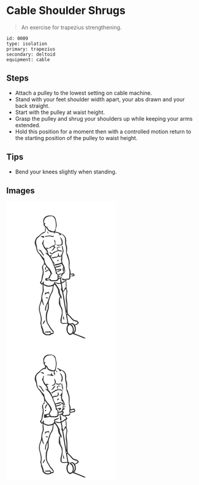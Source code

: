# Cable Shoulder Shrugs
> An exercise for trapezius strengthening.

``` 
id: 0009 
type: isolation 
primary: trapezius 
secondary: deltoid 
equipment: cable 
``` 

## Steps

 - Attach a pulley to the lowest setting on cable machine.
 - Stand with your feet shoulder width apart, your abs drawn and your back straight.
 - Start with the pulley at waist height.
 - Grasp the pulley and shrug your shoulders up while keeping your arms extended.
 - Hold this position for a moment then with a controlled motion return to the starting position of the pulley to waist height.

## Tips

 - Bend your knees slightly when standing.

## Images

<svg width="288" height="275pt" viewBox="0 0 216 275" xmlns="http://www.w3.org/2000/svg">
  <g fill="#FFF">
    <path d="M0 0h216v275H0V0m74.48 32.43c-2.81 4.35-.9 9.62-.47 14.35.93 1.05 1.85 2.11 2.77 3.16-.12 3.15-.29 6.3-.68 9.43-6.06.82-9.33 6.47-14.09 9.57-3.36 2.38-4.93 6.41-5.91 10.25-.79 4.6 2.78 8.37 3.1 12.82.46 3.51 1.58 7.06 4.15 9.62 4.33 4.34 6.52 10.23 10.36 14.93.38 1.6.78 3.19 1.18 4.79-1.36 2.15-2.99 4.17-4.02 6.51-.72 2.72.56 5.43.94 8.11.98 5.65-2 10.92-2.1 16.53 0 2.95-1.86 5.3-3.43 7.63 1.7 1.44 3.17 5.4 5.75 3.07-.65 3.6-.29 7.24-.04 10.85.43 3.78-1.79 7.12-2.25 10.78-.74 3.4-.56 6.91-1.16 10.32-1.62 4.85-3.52 9.67-4.19 14.77-.3 7.25 3.41 13.92 3.68 21.12.04 3.11-.07 6.26-.98 9.27.51 1.59 1.04 3.18 1.56 4.78-.99 3.96 2.29 7.15 2.58 10.97.12 2.26.89 4.6 3.03 5.73 3.5 3.05 8.44 2.64 12.74 2.18.67-.59 1.33-1.17 2-1.75 1.48-.37 3.58-.06 4.36-1.7.47-1.2.15-2.54.22-3.78-1.38-1.75-2.54-3.67-4.06-5.3-3.17-3.17-4.43-7.64-7.27-11.05-3.4-8.63-2.46-18.53 1.04-26.96 1.86-6.04-.74-12.5 1.23-18.53 1.66-5.24 2.95-10.72 6.11-15.31 3.19-4.92 1.13-11.39 4.4-16.14 2.55 2.43 4.37 5.48 6.17 8.48 1.69 2.68.99 6.02 1.88 8.95 1.22 2.97 2.94 5.78 3.61 8.96l.84-.15.58 2.67c2.68-3.05.03-6.37-1.23-9.33-1.75-3.28-.61-7.33-2.57-10.53-1.85-3.29-4.02-6.38-6.12-9.51-.56-.51-1.67-1.52-2.23-2.02 1.75-.78 3.22.82 4.82 1.26 2.19.99 4.66.11 6.95-.01.58 3.12 1 6.28 1.27 9.45l-1.71-.16c1.18 3.17 3.04 6.13 3.57 9.51 3.28 19.55 6.41 39.12 9.89 58.62-3.27.17-6.54.39-9.82.36-.65-.6-1.3-1.2-1.94-1.8.38-4.43.39-8.98 1.97-13.18.14-4.07.36-8.15-.12-12.2-.4-3.52-3.33-6.13-3.71-9.65-.57-4.23-1.62-8.51-.72-12.78-.43-.84-.88-1.68-1.34-2.5-.87 4.63-1.51 9.37-1.13 14.08 1.53 4.85 5.21 8.89 5.48 14.15 1.7 7.93-4.14 15.48-1.88 23.35 1.72 1.53 4.08 2.49 6.4 2.2 2.65-.02 6.04-1.74 7.8 1.12-4.72 6.36-3.77 16.49 3.2 20.85 2.68-.06 4.97-1.34 6.84-3.19-.17.24-.51.7-.69.94 7.42 2.52 14.58 5.71 21.87 8.55 1.28.61 2.73.38 4.1.35-1.67-1.32-3.54-2.32-5.52-3.06-5.88-2.26-11.7-4.65-17.54-6.98 4.62-3.95 3.91-10.77 1.84-15.86 2.92-1.1 6.15-2.08 7.53-5.19-1.2-1.37-2.26-2.89-3.7-4.02-2.02-.64-4.3-.57-6.1-1.82-3.82-2.44-5.92-6.7-9.58-9.34-1.79-1.2-2.16-3.43-2.69-5.35-1-6.8-.1-13.73-.94-20.54-1.41-6.3-1.37-12.93.17-19.2.64-3.12-1.76-5.84-1.48-8.95.08-4.63-.11-9.26-.89-13.83l1.9-.32a5.94 5.94 0 0 0-2.79-.69c-2.64 1.49-5.17 3.17-7.9 4.52-.62-2.74-1.09-5.51-1.68-8.26.5-.15 1.49-.46 1.98-.61.01-.4.02-1.2.03-1.6-2.32.48-4.65.9-6.99 1.31-.19-3.22 3.24-2.16 5.24-2.6-1.35-.84-2.87-1.32-4.47-1.28-1.51-3.85-5.11-6.78-4.72-11.26 2.52-.27 5.06-.79 7.59-.32-1.62 1.52-6.06 1.08-6.18 3.79 2.91-.15 5.5-1.94 8.25-2.83-.05-1.07-.1-2.14-.13-3.21-3.23.08-6.41.62-9.58 1.2-.56-1.27-1.14-2.53-1.74-3.78 3.3-.39 6.48-1.36 9.63-2.39.7-.92 1.43-1.82 2.17-2.71-3.94 1.84-8.26 2.5-12.45 3.54-.45-.63-1.35-1.89-1.79-2.52 4.97.01 9.69-1.84 14.4-3.26 1.17 1.77 2.45 3.49 3.53 5.33-.27 1.98-.88 3.9-1.42 5.82.9 1.87 1.71 3.79 2.41 5.75-.75.37-2.24 1.13-2.99 1.5l.46.7c-2.77.07-5.51.51-8.21 1.1l.11 1.77c1.44-.26 2.87-.57 4.3-.93l.66-.27c1.79-1.54 2.04 3.37-.44 2.62.91.62 1.76 1.47 2.93 1.52-.85-3.59 3.11-5.03 5-7.26-.79-3.34-2.85-6.64-1.92-10.14.91 2.91.89 6.17 2.64 8.77.3-3.44-.27-6.86-1.12-10.18-.7-2.9-2.97-5.07-3.83-7.9-1.81-4.22-.15-8.77-.5-13.16-.28-3.88 2.68-7.14 2.45-11.01-.45-3.26-1.27-6.45-1.93-9.67-.23-.01-.67-.05-.89-.06-.92 2.97.87 5.89 1.03 8.85.87 4.31-1.93 8.01-4.06 11.44l-2.75-.48c-.33-2.17-1.03-4.25-1.78-6.31-.4 2.64.17 5.94-2.02 7.92-2.39.28-4.88-.08-7.12 1.01-1.48.83-3.03-.4-4.5-.54 1.17 1.11 2.09 2.9 3.95 2.92 1.03-.45 2.04-.95 3.04-1.49 2.67.22 5.29-.33 7.29-2.23.98.4 1.96.81 2.94 1.23.55-.56 1.65-1.69 2.2-2.26.08 1.34.23 4.02.31 5.36-.47.12-1.4.38-1.87.51l1.55.07c-1.38 2.35.98 4.55.55 6.68-4.19 3.33-9.95 2.73-14.68 4.87-.47-.99-.89-2.01-1.33-3.01 1.31.36 2.63.68 3.95.98-5.2-3.55-6.61-9.78-9.65-14.91.56 0 1.68.01 2.24.01-.05-.68-.17-2.04-.23-2.72-1.04.64-2.06 1.3-3.07 1.99-.84-1.32-1.88-2.49-2.97-3.6-.88-3.42-1.04-7.32-3.83-9.88 2.84-1 5.99-1.2 8.54-2.91 1.58-.95 3.2-2.23 5.17-1.87l1.25 1.61c-1.81 2.61-3.97 4.94-5.9 7.45 1.58-.86 3.12-1.8 4.66-2.73.99-2.11 2.4-3.99 4.45-5.16-1.02-.55-2.72-1.02-2.49-2.54.63-1.12 2.09-1.98 1.94-3.42-.05-3.23.82-7.5-2.71-9.27.44 2.47 1.55 4.77 2.06 7.21-.37 1.33-.85 2.64-1.29 3.95-4.2 1-7.9 3.12-11.15 5.93-1.78-.27-3.49-.74-5.15-1.42l.8 2.76c-3.01-2.68-5.6-6.1-6.37-10.13.07-2.87.93-5.64 1.14-8.5-2.02 2.12-1.84 5.41-3.87 7.49 1.97 3.82 2.77 8.34 5.94 11.46 2.44 2.34 4.03 5.32 4.92 8.56-1.54-.54-3.1-1.04-4.7-1.42 2.84 3.1 6.65 5.23 8.91 8.86 2.89 4.76 5.74 9.59 7.13 15.03 2.59 5.61 4.92 11.36 5.31 17.61 5.07 1.22 2.71 7.32 3.38 11.05-3.61 2.99-8.34 1.9-12.61 1.89-.61-.72-1.23-1.44-1.84-2.16-2.33.52-5.19 2.66-7.04-.03 2.09-.6 4.24-.96 6.32-1.6-.21-3.63 2.52-6.19 4.03-9.2-.78-3.04-2.31-5.83-3.82-8.55-3.2-3.52-6.44-7.08-8.91-11.17-1.53-3.44-1.96-7.24-2.97-10.84-4.21-2.84-6.17-7.73-10.09-10.84-4.16-4.14-3.11-10.55-4.77-15.75-1.38-4.34-1.5-9.8 2.12-13.11 2.57-2.12 4.91-4.49 7.2-6.9 2.1-2.26 5.25-2.91 7.78-4.52 1.48-3.29 1.01-7.07.84-10.56 3.03 2.56 3.79 7.33 7.74 8.79 2.63 1.42 5.62 1.84 8.57 1.81.15.8.46 2.42.61 3.22.47-.98.94-1.96 1.39-2.95 3.09.61 6.49.53 8.88 2.94 1.22 1.53-1.14 2.21-1.95 3.18 1.75-.86 3.67-1.14 5.61-1.11.07-.53.21-1.6.29-2.14 2.32 2.02 4.8 3.99 6.48 6.61 1.65 4.83.58 10.09 1.59 15.02 1.89 5.41 1.35 11.24 1.51 16.87 1.64 4.29 2.79 8.76 4.47 13.04 1.42 6.59-.16 13.5 1.61 20.06 1.19 3.88.13 7.9.08 11.85-.23 1.56.47 3.39-.61 4.74-3.21.8-6.54.97-9.78 1.65-1.47-1.54-3.19-2.21-4.82-.57 1.19.9 2.44 1.72 3.74 2.47 1.77.27 3.34-.89 5.08-.99 2.56-.21 5.55.32 7.58-1.66.85-1.4.62-3.14.88-4.7l2.33.13c-1.05-1.09-3.37-1.68-2.62-3.58 2.4-.65 5.27-1.58 7.04.74l-5.14.76c.75.51 1.5 1.03 2.26 1.54 1.62-.46 3.24-.92 4.87-1.35-.71-1.48-1.38-2.99-2.3-4.37-2 .21-3.97.65-5.95 1 .21-3.31 0-6.67-1.36-9.74-1.76-3.84-.24-8.05-.57-12.08.34-5.49-1.97-10.55-3.33-15.74-.53-1.39-1.4-2.61-2.19-3.85.4-5.36 1.32-11.04-.66-16.2-1.44-3.22-.21-6.77-.74-10.14-.03-4.5-2.96-8.42-6.7-10.65-4.96-1.72-9.24-5.27-14.75-4.95.82-2.49 1.1-5.1 1.4-7.69 2.95-5.69.33-11.91-.63-17.72-.66-4.26-5.15-7.09-9.3-6.82-4.98-.52-10.88.59-13.7 5.17m5.56 25.38c.6 1.47 1.22 2.92 1.83 4.38.51.14 1.53.44 2.04.58-1.11-1.79-2.46-3.41-3.87-4.96m-3.39 10.15c-.1.38-.29 1.16-.39 1.55 4.51-.71 9.16-2.4 13.59-.31 1.85 1.02 3.47-.31 4.91-1.37-1.95.03-3.92-.04-5.78-.66-4.1-1.23-8.27.17-12.33.79m-9.53 1.19c2.49-.27 4.46 1.04 6.35 2.43.57-.99 1.45-1.98 1.18-3.2-2.52-1.27-5.21-.52-7.53.77m38.59.19c2.49 4.66 5.16 9.98 2.9 15.32-3.63.65-7.35.81-10.99.16 1.46.73 2.89 1.52 4.43 2.1 2.36-.4 4.72-.89 7.14-.72 2.23-.47 1.92-3.38 2.13-5.14.59-4.58-1.95-9.11-5.61-11.72m-6.69 21.49c1.81 1.37 2.53 3.44 2.23 5.68-3.1.44-5.72 2.2-8.55 3.37-.7.85-1.4 1.7-2.1 2.56-1.83-.85-3.53-1.95-5.24-3.01.19 3.08 3.11 3.85 5.57 4.46 1.34-1.48 2.88-2.78 4.89-3.21.36-.35 1.06-1.06 1.42-1.41 1.83-.38 3.6-1 5.22-1.95 2.74.21 5.45.67 8.11 1.37-1.33-3.08-4.78-2.83-7.58-2.94-.5-1.41-1.19-2.74-1.96-4.02.89-.65 1.77-1.3 2.66-1.96 1.25.34 2.5.66 3.77.9-1.16-.72-2.14-1.89-3.5-2.22-1.67.78-2.96 2.34-4.94 2.38m-36.37 4c2.64 1.49 5.42 3.05 6.62 6.01 1.47 2 2.64 6.33 5.84 4.89-3.65-2.21-4.17-6.81-7.08-9.65-1.48-1.29-3.57-1.01-5.38-1.25m28.59 19c.66.55.66.55 0 0m10.24 1.32c-.16.41-.49 1.22-.66 1.63 1.51 3.24 3.91-3.47.66-1.63m10.23 115.15c.93 1.39 1.86 2.8 2.88 4.13-.56-2.87-1.03-5.75-1.35-8.65-.62 1.47-1.07 2.99-1.53 4.52z"/>
    <path d="M78.48 31.38c3.61-2.93 8.41-2.92 12.81-2.78 1.4 1.26 2.9 2.45 4.03 3.98 3.07 7.84 3.64 16.88.4 24.82-.97.47-1.93.93-2.88 1.41-2.66-.83-5.33-1.65-7.86-2.78-2.3-1.13-3.13-3.74-4.12-5.91-1.68-1.02-3.39-2.02-4.86-3.34-.04-1.69.62-3.28 1.03-4.89-.61.16-1.83.47-2.44.63-.35-4 .19-8.77 3.89-11.14zM73.77 124.11c.65.08 1.95.23 2.59.31.68.68 2.03 2.04 2.7 2.72-1.38 2.09-2.47 4.38-2.67 6.92.47.14 1.42.44 1.89.59l.12-2.71c.33-1.31.61-2.62.87-3.94 1.26 2.23 2.9 4.19 4.68 6.01-3.16.98-6.28 2.54-8.46 5.1 3.33-.42 6.1-2.43 8.89-4.11 1.02 2.01 2.03 4.04 2.72 6.2 1.46 3.58-3.24 5.35-3.12 8.86-1.02.42-2.04.86-3.06 1.3-.69-.1-2.07-.31-2.76-.41-.5 1.01-1 2.02-1.49 3.04.56.8 1.13 1.61 1.7 2.42 2.2-.56 4.43-1.1 6.71-1.09 1.68.75 3.02 2.46 5.06 1.93 4.85-.03 12.37 1.03 13.77-5.24.57.06 1.72.17 2.3.23.36 2.88.64 5.77.65 8.67-3.47.19-6.82-.68-10.14-1.57-2.5-1.54-2.31 1.8-3.18 3.27-2.17 2.29-5.51 2.83-8.48 3.33-3.94.6-7.42-1.64-10.96-2.95-.03-1.9-.08-3.8-.21-5.69-1.72 1.08-2.4 3.06-3.32 4.77-.44-.58-1.33-1.72-1.77-2.3 2.93-4.37 2.63-9.78 4.31-14.6 1.19-4.7.59-9.67-.49-14.33-.65-2.32.59-4.54 1.15-6.73zM109.59 161.75c2.55-1.66 5.18-3.19 7.59-5.07.28 4.32.48 8.65.78 12.97-.49-.02-1.47-.04-1.96-.05-.68 2.17-1.45 4.3-2.33 6.39-.47-.07-1.41-.22-1.87-.3-.53-4.68-1.58-9.28-2.21-13.94zM73.03 164.65c2.98 1.03 5.74 2.79 8.88 3.33 3.47.18 6.85-.81 10.2-1.55-.78 5.22-1.44 10.72-4.55 15.17-2.74 5.14-4.06 10.9-6 16.37-1.97 3.77-4.12 7.59-4.69 11.88-.22 2.32-.78 4.98.92 6.91 1.22-5.26.6-11.05 4.04-15.61.11 3.29.36 6.62-.03 9.9-.78 3.39-2.75 6.42-3.26 9.9-.95 6.05-.63 12.37 1.41 18.19 1.12 2.76 3.02 5.12 4.36 7.78 2.12 4.55 6.28 7.68 8.51 12.19-1.19.39-2.38.77-3.58 1.12-.92-1.37-1.84-2.74-2.87-4.03-3.17.95-6.48.6-9.71.95-.27.4-.82 1.2-1.09 1.6 1-.13 2-.25 3-.37 3.1 1.73 7.25-1.93 9.32 1.84-4.1 3.62-10.67 2.44-13.76-1.89-.33-7.65-6.79-14.4-4.42-22.21 1.59-9.59-4.92-18.42-3.52-27.99.79-4.02 2.12-7.93 3.84-11.65 1.5 2.83 1.6 6.61 4.36 8.64-1.29-5.33-3.04-10.57-3.68-16.03.1-4.55 2.31-8.62 3.27-12.98.08-3.84-.71-7.64-.95-11.46m3.42 15.22c-.15 1.8-.29 3.6-.35 5.41.67-1.15 1.34-2.31 1.99-3.46 1.7-.39 3.38-.82 5.06-1.31a62.23 62.23 0 0 0 2.32 3.09c-.47-1.88-1.09-3.72-1.73-5.55-2.27 1.17-4.73 1.83-7.29 1.82m1.3 9.31c.84 2.23 2.99 1.99 4.98 1.66-.93-2.01-3.19-1.61-4.98-1.66m-6.18 53.61c1.06-.93 2.09-1.88 3.1-2.87.7-1.93 1.67-3.75 2.59-5.58-3.63 1.07-4.54 5.34-5.69 8.45zM117.32 172.14c2.24 3.31 1.78 7.27.77 10.91-.29 4.83-1.25 9.74.02 14.51 1.48 6.58.34 13.31.42 19.97-1.48-13.19-4.1-26.22-6.23-39.31 2.22-1.54 3.67-3.8 5.02-6.08zM119.18 219.42c1.32.37 1.51 1.11.59 2.22-1.32-.36-1.51-1.1-.59-2.22zM120.02 222.88c3.26 2.78 6.28 5.84 8.89 9.25 2.39 3.18 6.24 4.74 10.11 5.11.72.93 1.43 1.87 2.13 2.82-1.87 1.04-3.67 2.2-5.55 3.21-1.58-1.06-3.05-2.27-4.6-3.36-1.82.4-3.66.8-5.4 1.5l-3.09-1.86c-.74-5.57-2.02-11.06-2.49-16.67z"/>
    <path d="M128.14 242.26c.26-.24.77-.71 1.03-.94 1.27.87 2.56 1.73 3.86 2.57 1.41 2.79 2.67 5.84 2.4 9.03-.26 2.4-1.83 4.29-3.01 6.3 2.16-5.84.85-13.08-4.28-16.96z"/>
    <path d="M121.31 248.91c.03-2.54 2.62-3.88 4.06-5.66 5.27 2.76 7.6 9.79 5.01 15.14-1.03 2.32-4.44 3.52-6.4 1.64-3.27-2.66-2.84-7.35-2.67-11.12z"/>
  </g>
  <g fill="#333">
    <path d="M74.48 32.43c2.82-4.58 8.72-5.69 13.7-5.17 4.15-.27 8.64 2.56 9.3 6.82.96 5.81 3.58 12.03.63 17.72-.3 2.59-.58 5.2-1.4 7.69 5.51-.32 9.79 3.23 14.75 4.95 3.74 2.23 6.67 6.15 6.7 10.65.53 3.37-.7 6.92.74 10.14 1.98 5.16 1.06 10.84.66 16.2.79 1.24 1.66 2.46 2.19 3.85 1.36 5.19 3.67 10.25 3.33 15.74.33 4.03-1.19 8.24.57 12.08 1.36 3.07 1.57 6.43 1.36 9.74 1.98-.35 3.95-.79 5.95-1 .92 1.38 1.59 2.89 2.3 4.37-1.63.43-3.25.89-4.87 1.35-.76-.51-1.51-1.03-2.26-1.54l5.14-.76c-1.77-2.32-4.64-1.39-7.04-.74-.75 1.9 1.57 2.49 2.62 3.58l-2.33-.13c-.26 1.56-.03 3.3-.88 4.7-2.03 1.98-5.02 1.45-7.58 1.66-1.74.1-3.31 1.26-5.08.99-1.3-.75-2.55-1.57-3.74-2.47 1.63-1.64 3.35-.97 4.82.57 3.24-.68 6.57-.85 9.78-1.65 1.08-1.35.38-3.18.61-4.74.05-3.95 1.11-7.97-.08-11.85-1.77-6.56-.19-13.47-1.61-20.06-1.68-4.28-2.83-8.75-4.47-13.04-.16-5.63.38-11.46-1.51-16.87-1.01-4.93.06-10.19-1.59-15.02-1.68-2.62-4.16-4.59-6.48-6.61-.08.54-.22 1.61-.29 2.14-1.94-.03-3.86.25-5.61 1.11.81-.97 3.17-1.65 1.95-3.18-2.39-2.41-5.79-2.33-8.88-2.94-.45.99-.92 1.97-1.39 2.95-.15-.8-.46-2.42-.61-3.22-2.95.03-5.94-.39-8.57-1.81-3.95-1.46-4.71-6.23-7.74-8.79.17 3.49.64 7.27-.84 10.56-2.53 1.61-5.68 2.26-7.78 4.52-2.29 2.41-4.63 4.78-7.2 6.9-3.62 3.31-3.5 8.77-2.12 13.11 1.66 5.2.61 11.61 4.77 15.75 3.92 3.11 5.88 8 10.09 10.84 1.01 3.6 1.44 7.4 2.97 10.84 2.47 4.09 5.71 7.65 8.91 11.17 1.51 2.72 3.04 5.51 3.82 8.55-1.51 3.01-4.24 5.57-4.03 9.2-2.08.64-4.23 1-6.32 1.6 1.85 2.69 4.71.55 7.04.03.61.72 1.23 1.44 1.84 2.16 4.27.01 9 1.1 12.61-1.89-.67-3.73 1.69-9.83-3.38-11.05-.39-6.25-2.72-12-5.31-17.61-1.39-5.44-4.24-10.27-7.13-15.03-2.26-3.63-6.07-5.76-8.91-8.86 1.6.38 3.16.88 4.7 1.42-.89-3.24-2.48-6.22-4.92-8.56-3.17-3.12-3.97-7.64-5.94-11.46 2.03-2.08 1.85-5.37 3.87-7.49-.21 2.86-1.07 5.63-1.14 8.5.77 4.03 3.36 7.45 6.37 10.13l-.8-2.76c1.66.68 3.37 1.15 5.15 1.42 3.25-2.81 6.95-4.93 11.15-5.93.44-1.31.92-2.62 1.29-3.95-.51-2.44-1.62-4.74-2.06-7.21 3.53 1.77 2.66 6.04 2.71 9.27.15 1.44-1.31 2.3-1.94 3.42-.23 1.52 1.47 1.99 2.49 2.54-2.05 1.17-3.46 3.05-4.45 5.16-1.54.93-3.08 1.87-4.66 2.73 1.93-2.51 4.09-4.84 5.9-7.45l-1.25-1.61c-1.97-.36-3.59.92-5.17 1.87-2.55 1.71-5.7 1.91-8.54 2.91 2.79 2.56 2.95 6.46 3.83 9.88 1.09 1.11 2.13 2.28 2.97 3.6 1.01-.69 2.03-1.35 3.07-1.99.06.68.18 2.04.23 2.72-.56 0-1.68-.01-2.24-.01 3.04 5.13 4.45 11.36 9.65 14.91-1.32-.3-2.64-.62-3.95-.98.44 1 .86 2.02 1.33 3.01 4.73-2.14 10.49-1.54 14.68-4.87.43-2.13-1.93-4.33-.55-6.68l-1.55-.07c.47-.13 1.4-.39 1.87-.51-.08-1.34-.23-4.02-.31-5.36-.55.57-1.65 1.7-2.2 2.26-.98-.42-1.96-.83-2.94-1.23-2 1.9-4.62 2.45-7.29 2.23-1 .54-2.01 1.04-3.04 1.49-1.86-.02-2.78-1.81-3.95-2.92 1.47.14 3.02 1.37 4.5.54 2.24-1.09 4.73-.73 7.12-1.01 2.19-1.98 1.62-5.28 2.02-7.92.75 2.06 1.45 4.14 1.78 6.31l2.75.48c2.13-3.43 4.93-7.13 4.06-11.44-.16-2.96-1.95-5.88-1.03-8.85.22.01.66.05.89.06.66 3.22 1.48 6.41 1.93 9.67.23 3.87-2.73 7.13-2.45 11.01.35 4.39-1.31 8.94.5 13.16.86 2.83 3.13 5 3.83 7.9.85 3.32 1.42 6.74 1.12 10.18-1.75-2.6-1.73-5.86-2.64-8.77-.93 3.5 1.13 6.8 1.92 10.14-1.89 2.23-5.85 3.67-5 7.26-1.17-.05-2.02-.9-2.93-1.52 2.48.75 2.23-4.16.44-2.62l-.66.27c-1.43.36-2.86.67-4.3.93l-.11-1.77c2.7-.59 5.44-1.03 8.21-1.1l-.46-.7c.75-.37 2.24-1.13 2.99-1.5a59.14 59.14 0 0 0-2.41-5.75c.54-1.92 1.15-3.84 1.42-5.82-1.08-1.84-2.36-3.56-3.53-5.33-4.71 1.42-9.43 3.27-14.4 3.26.44.63 1.34 1.89 1.79 2.52 4.19-1.04 8.51-1.7 12.45-3.54-.74.89-1.47 1.79-2.17 2.71-3.15 1.03-6.33 2-9.63 2.39.6 1.25 1.18 2.51 1.74 3.78 3.17-.58 6.35-1.12 9.58-1.2.03 1.07.08 2.14.13 3.21-2.75.89-5.34 2.68-8.25 2.83.12-2.71 4.56-2.27 6.18-3.79-2.53-.47-5.07.05-7.59.32-.39 4.48 3.21 7.41 4.72 11.26 1.6-.04 3.12.44 4.47 1.28-2 .44-5.43-.62-5.24 2.6 2.34-.41 4.67-.83 6.99-1.31-.01.4-.02 1.2-.03 1.6-.49.15-1.48.46-1.98.61.59 2.75 1.06 5.52 1.68 8.26 2.73-1.35 5.26-3.03 7.9-4.52.98 0 1.91.23 2.79.69l-1.9.32c.78 4.57.97 9.2.89 13.83-.28 3.11 2.12 5.83 1.48 8.95-1.54 6.27-1.58 12.9-.17 19.2.84 6.81-.06 13.74.94 20.54.53 1.92.9 4.15 2.69 5.35 3.66 2.64 5.76 6.9 9.58 9.34 1.8 1.25 4.08 1.18 6.1 1.82 1.44 1.13 2.5 2.65 3.7 4.02-1.38 3.11-4.61 4.09-7.53 5.19 2.07 5.09 2.78 11.91-1.84 15.86 5.84 2.33 11.66 4.72 17.54 6.98 1.98.74 3.85 1.74 5.52 3.06-1.37.03-2.82.26-4.1-.35-7.29-2.84-14.45-6.03-21.87-8.55.18-.24.52-.7.69-.94-1.87 1.85-4.16 3.13-6.84 3.19-6.97-4.36-7.92-14.49-3.2-20.85-1.76-2.86-5.15-1.14-7.8-1.12-2.32.29-4.68-.67-6.4-2.2-2.26-7.87 3.58-15.42 1.88-23.35-.27-5.26-3.95-9.3-5.48-14.15-.38-4.71.26-9.45 1.13-14.08.46.82.91 1.66 1.34 2.5-.9 4.27.15 8.55.72 12.78.38 3.52 3.31 6.13 3.71 9.65.48 4.05.26 8.13.12 12.2-1.58 4.2-1.59 8.75-1.97 13.18.64.6 1.29 1.2 1.94 1.8 3.28.03 6.55-.19 9.82-.36-3.48-19.5-6.61-39.07-9.89-58.62-.53-3.38-2.39-6.34-3.57-9.51l1.71.16c-.27-3.17-.69-6.33-1.27-9.45-2.29.12-4.76 1-6.95.01-1.6-.44-3.07-2.04-4.82-1.26.56.5 1.67 1.51 2.23 2.02 2.1 3.13 4.27 6.22 6.12 9.51 1.96 3.2.82 7.25 2.57 10.53 1.26 2.96 3.91 6.28 1.23 9.33l-.58-2.67-.84.15c-.67-3.18-2.39-5.99-3.61-8.96-.89-2.93-.19-6.27-1.88-8.95-1.8-3-3.62-6.05-6.17-8.48-3.27 4.75-1.21 11.22-4.4 16.14-3.16 4.59-4.45 10.07-6.11 15.31-1.97 6.03.63 12.49-1.23 18.53-3.5 8.43-4.44 18.33-1.04 26.96 2.84 3.41 4.1 7.88 7.27 11.05 1.52 1.63 2.68 3.55 4.06 5.3-.07 1.24.25 2.58-.22 3.78-.78 1.64-2.88 1.33-4.36 1.7-.67.58-1.33 1.16-2 1.75-4.3.46-9.24.87-12.74-2.18-2.14-1.13-2.91-3.47-3.03-5.73-.29-3.82-3.57-7.01-2.58-10.97-.52-1.6-1.05-3.19-1.56-4.78.91-3.01 1.02-6.16.98-9.27-.27-7.2-3.98-13.87-3.68-21.12.67-5.1 2.57-9.92 4.19-14.77.6-3.41.42-6.92 1.16-10.32.46-3.66 2.68-7 2.25-10.78-.25-3.61-.61-7.25.04-10.85-2.58 2.33-4.05-1.63-5.75-3.07 1.57-2.33 3.43-4.68 3.43-7.63.1-5.61 3.08-10.88 2.1-16.53-.38-2.68-1.66-5.39-.94-8.11 1.03-2.34 2.66-4.36 4.02-6.51-.4-1.6-.8-3.19-1.18-4.79-3.84-4.7-6.03-10.59-10.36-14.93-2.57-2.56-3.69-6.11-4.15-9.62-.32-4.45-3.89-8.22-3.1-12.82.98-3.84 2.55-7.87 5.91-10.25 4.76-3.1 8.03-8.75 14.09-9.57.39-3.13.56-6.28.68-9.43-.92-1.05-1.84-2.11-2.77-3.16-.43-4.73-2.34-10 .47-14.35m4-1.05c-3.7 2.37-4.24 7.14-3.89 11.14.61-.16 1.83-.47 2.44-.63-.41 1.61-1.07 3.2-1.03 4.89 1.47 1.32 3.18 2.32 4.86 3.34.99 2.17 1.82 4.78 4.12 5.91 2.53 1.13 5.2 1.95 7.86 2.78.95-.48 1.91-.94 2.88-1.41 3.24-7.94 2.67-16.98-.4-24.82-1.13-1.53-2.63-2.72-4.03-3.98-4.4-.14-9.2-.15-12.81 2.78m-4.71 92.73c-.56 2.19-1.8 4.41-1.15 6.73 1.08 4.66 1.68 9.63.49 14.33-1.68 4.82-1.38 10.23-4.31 14.6.44.58 1.33 1.72 1.77 2.3.92-1.71 1.6-3.69 3.32-4.77.13 1.89.18 3.79.21 5.69 3.54 1.31 7.02 3.55 10.96 2.95 2.97-.5 6.31-1.04 8.48-3.33.87-1.47.68-4.81 3.18-3.27 3.32.89 6.67 1.76 10.14 1.57-.01-2.9-.29-5.79-.65-8.67-.58-.06-1.73-.17-2.3-.23-1.4 6.27-8.92 5.21-13.77 5.24-2.04.53-3.38-1.18-5.06-1.93-2.28-.01-4.51.53-6.71 1.09-.57-.81-1.14-1.62-1.7-2.42.49-1.02.99-2.03 1.49-3.04.69.1 2.07.31 2.76.41 1.02-.44 2.04-.88 3.06-1.3-.12-3.51 4.58-5.28 3.12-8.86-.69-2.16-1.7-4.19-2.72-6.2-2.79 1.68-5.56 3.69-8.89 4.11 2.18-2.56 5.3-4.12 8.46-5.1-1.78-1.82-3.42-3.78-4.68-6.01-.26 1.32-.54 2.63-.87 3.94l-.12 2.71c-.47-.15-1.42-.45-1.89-.59.2-2.54 1.29-4.83 2.67-6.92-.67-.68-2.02-2.04-2.7-2.72-.64-.08-1.94-.23-2.59-.31m35.82 37.64c.63 4.66 1.68 9.26 2.21 13.94.46.08 1.4.23 1.87.3.88-2.09 1.65-4.22 2.33-6.39.49.01 1.47.03 1.96.05-.3-4.32-.5-8.65-.78-12.97-2.41 1.88-5.04 3.41-7.59 5.07m-36.56 2.9c.24 3.82 1.03 7.62.95 11.46-.96 4.36-3.17 8.43-3.27 12.98.64 5.46 2.39 10.7 3.68 16.03-2.76-2.03-2.86-5.81-4.36-8.64-1.72 3.72-3.05 7.63-3.84 11.65-1.4 9.57 5.11 18.4 3.52 27.99-2.37 7.81 4.09 14.56 4.42 22.21 3.09 4.33 9.66 5.51 13.76 1.89-2.07-3.77-6.22-.11-9.32-1.84-1 .12-2 .24-3 .37.27-.4.82-1.2 1.09-1.6 3.23-.35 6.54 0 9.71-.95 1.03 1.29 1.95 2.66 2.87 4.03 1.2-.35 2.39-.73 3.58-1.12-2.23-4.51-6.39-7.64-8.51-12.19-1.34-2.66-3.24-5.02-4.36-7.78-2.04-5.82-2.36-12.14-1.41-18.19.51-3.48 2.48-6.51 3.26-9.9.39-3.28.14-6.61.03-9.9-3.44 4.56-2.82 10.35-4.04 15.61-1.7-1.93-1.14-4.59-.92-6.91.57-4.29 2.72-8.11 4.69-11.88 1.94-5.47 3.26-11.23 6-16.37 3.11-4.45 3.77-9.95 4.55-15.17-3.35.74-6.73 1.73-10.2 1.55-3.14-.54-5.9-2.3-8.88-3.33m44.29 7.49c-1.35 2.28-2.8 4.54-5.02 6.08 2.13 13.09 4.75 26.12 6.23 39.31-.08-6.66 1.06-13.39-.42-19.97-1.27-4.77-.31-9.68-.02-14.51 1.01-3.64 1.47-7.6-.77-10.91m1.86 47.28c-.92 1.12-.73 1.86.59 2.22.92-1.11.73-1.85-.59-2.22m.84 3.46c.47 5.61 1.75 11.1 2.49 16.67l3.09 1.86c1.74-.7 3.58-1.1 5.4-1.5 1.55 1.09 3.02 2.3 4.6 3.36 1.88-1.01 3.68-2.17 5.55-3.21-.7-.95-1.41-1.89-2.13-2.82-3.87-.37-7.72-1.93-10.11-5.11-2.61-3.41-5.63-6.47-8.89-9.25m8.12 19.38c5.13 3.88 6.44 11.12 4.28 16.96 1.18-2.01 2.75-3.9 3.01-6.3.27-3.19-.99-6.24-2.4-9.03-1.3-.84-2.59-1.7-3.86-2.57-.26.23-.77.7-1.03.94m-6.83 6.65c-.17 3.77-.6 8.46 2.67 11.12 1.96 1.88 5.37.68 6.4-1.64 2.59-5.35.26-12.38-5.01-15.14-1.44 1.78-4.03 3.12-4.06 5.66z"/>
    <path d="M80.04 57.81c1.41 1.55 2.76 3.17 3.87 4.96-.51-.14-1.53-.44-2.04-.58-.61-1.46-1.23-2.91-1.83-4.38zM76.65 67.96c4.06-.62 8.23-2.02 12.33-.79 1.86.62 3.83.69 5.78.66-1.44 1.06-3.06 2.39-4.91 1.37-4.43-2.09-9.08-.4-13.59.31.1-.39.29-1.17.39-1.55zM67.12 69.15c2.32-1.29 5.01-2.04 7.53-.77.27 1.22-.61 2.21-1.18 3.2-1.89-1.39-3.86-2.7-6.35-2.43zM105.71 69.34c3.66 2.61 6.2 7.14 5.61 11.72-.21 1.76.1 4.67-2.13 5.14-2.42-.17-4.78.32-7.14.72-1.54-.58-2.97-1.37-4.43-2.1 3.64.65 7.36.49 10.99-.16 2.26-5.34-.41-10.66-2.9-15.32zM99.02 90.83c1.98-.04 3.27-1.6 4.94-2.38 1.36.33 2.34 1.5 3.5 2.22-1.27-.24-2.52-.56-3.77-.9-.89.66-1.77 1.31-2.66 1.96.77 1.28 1.46 2.61 1.96 4.02 2.8.11 6.25-.14 7.58 2.94-2.66-.7-5.37-1.16-8.11-1.37-1.62.95-3.39 1.57-5.22 1.95-.36.35-1.06 1.06-1.42 1.41-2.01.43-3.55 1.73-4.89 3.21-2.46-.61-5.38-1.38-5.57-4.46 1.71 1.06 3.41 2.16 5.24 3.01.7-.86 1.4-1.71 2.1-2.56 2.83-1.17 5.45-2.93 8.55-3.37.3-2.24-.42-4.31-2.23-5.68zM62.65 94.83c1.81.24 3.9-.04 5.38 1.25 2.91 2.84 3.43 7.44 7.08 9.65-3.2 1.44-4.37-2.89-5.84-4.89-1.2-2.96-3.98-4.52-6.62-6.01zM91.24 113.83c.66.55.66.55 0 0zM101.48 115.15c3.25-1.84.85 4.87-.66 1.63.17-.41.5-1.22.66-1.63zM76.45 179.87c2.56.01 5.02-.65 7.29-1.82.64 1.83 1.26 3.67 1.73 5.55a62.23 62.23 0 0 1-2.32-3.09c-1.68.49-3.36.92-5.06 1.31-.65 1.15-1.32 2.31-1.99 3.46.06-1.81.2-3.61.35-5.41zM77.75 189.18c1.79.05 4.05-.35 4.98 1.66-1.99.33-4.14.57-4.98-1.66zM111.71 230.3c.46-1.53.91-3.05 1.53-4.52.32 2.9.79 5.78 1.35 8.65-1.02-1.33-1.95-2.74-2.88-4.13zM71.57 242.79c1.15-3.11 2.06-7.38 5.69-8.45-.92 1.83-1.89 3.65-2.59 5.58-1.01.99-2.04 1.94-3.1 2.87z"/>
  </g>
</svg>

<svg width="288" height="275pt" viewBox="0 0 216 275" xmlns="http://www.w3.org/2000/svg">
  <g fill="#FFF">
    <path d="M0 0h216v275H0V0m72.99 36.97c.03 4.5.38 9.37 3.53 12.9-.07.91-.21 2.72-.29 3.63-5.76.35-8.9 5.69-13.22 8.7-5.66 3.76-8.91 11.93-5.51 18.2 1.98 3.36 1.52 7.45 3.03 10.97 1.52 3.68 4.99 6.02 6.87 9.48 2.27 3.14 3.67 6.86 6.35 9.69.95 3.25 1.18 6.64 1.16 10.01.24.13.74.38.98.51.54-.83.66-1.9.36-3.21 3.79 6.59 10.91 11.92 11.08 20.09-1.43 1.83-3.2 3.51-3.11 6.03-3.2.74-6.45 1.25-9.64 2.05.03 2.17.03 4.34.07 6.51 3.91-.66 7.82-1.37 11.65-2.37.46.28 1.37.83 1.83 1.1 5.15-.33 11.49 1.28 15.33-3.21-.18-2.01-.34-4.01-.47-6.02h3.21c1.48-.47 2.99-1.15 4.58-.84 1.1 3.42-3.81 3.12-5.96 3.7-1.52.72.52 1.63 1.05 2.14.05 2.2.2 4.4.28 6.61l.4 3.4c.53.15 1.6.43 2.13.57.01-1.03.01-3.08.01-4.11-.44-2.62-1.07-5.21-2.29-7.58 3.96-.52 5.57 4.95 9.82 3.3.54 1.57 1.25 3.07 2.07 4.52-2.94 1.08-5.32 3.13-7.49 5.32a74 74 0 0 1-3.62-.63c1.17 2.42-1.84 2.55-3.22 2.5-2.77-.22-5.39-1.28-8.15-1.53.81-4.69 6.81-2.92 8.74-6.56-3.27.7-7 .97-9.7 3.07-.56 2.2-.24 4.58-1.14 6.69-2.34 2.18-5.62 2.8-8.66 3.31-3.98.75-7.49-1.58-11.02-2.97.02-1.81.04-3.63.04-5.44-2.27.45-2.47 3.02-3.5 4.67-.63-1.16-2.31-2.31-1.1-3.67 2.29-3.84 1.93-8.46 3.4-12.57 1.87-5.51.41-11.35-.49-16.89.49-2.04.63-5.71 3.69-4.84-.09-.49-.25-1.46-.34-1.95-.26-.25-.78-.76-1.04-1.01-1.27 3.05-4.49 5.59-3.94 9.17.25 2.56 1.25 5 1.25 7.59.23 4.47-1.92 8.59-2.12 13.01-.16 2.89-.59 6.05-3.31 7.7.08 2.5 2.84 6.76 5.5 4.47-.72 3.6-.33 7.26-.07 10.87.46 3.81-1.84 7.15-2.27 10.85-.72 3.36-.55 6.83-1.12 10.21-2.13 6.72-5.58 13.73-3.64 20.93 1.87 7.86 4.75 16.1 2.09 24.15.52 1.65 1.08 3.29 1.64 4.93-1.11 3.63 1.85 6.55 2.39 9.95-.38 8.64 12.03 12.01 17.85 7.11 1.34-.35 3.13.02 4.1-1.18 1.04-1.22.4-2.91.48-4.35-1.49-1.87-2.74-3.95-4.52-5.57-2.54-2.36-3.62-5.76-5.51-8.59-4.4-5.9-3.72-13.77-3-20.67.35-4.14 3.02-7.69 3.13-11.87.19-3.67-.27-7.34-.16-11.01.46-4.99 2.91-9.47 4.01-14.3 1.05-2.49 3.04-4.46 4.03-6.97 1.36-3.89 1.85-8.02 1.74-12.12.72-.78 1.58-1.26 2.57-1.44 2.31 2.21 3.56 5.22 5.22 7.9 1.8 2.95.62 6.71 2.14 9.78 1.71 3.42 3.42 6.85 5.11 10.29 2.47-3.01-.25-6.19-1.42-9.05-1.5-2.72-.81-5.96-1.87-8.78-2.54-4.86-5.68-9.36-8.93-13.77 1.86.24 3.44 1.28 5.03 2.18 2.21 0 4.42-.14 6.62-.46.5 3.76 1.55 7.47 1.75 11.26-.26.3-.77.91-1.02 1.21.88 1.74 2.03 3.42 2.25 5.42 3.35 19.85 6.52 39.73 10.07 59.55-3.74-.27-8.34 1.75-11.46-.97-.36-4.56.14-9.31 1.7-13.63.09-4.08.31-8.18-.17-12.25-.39-3.56-3.43-6.18-3.73-9.77-.5-4.2-1.67-8.45-.64-12.67-.46-.84-.94-1.67-1.43-2.49-1.29 4.57-1.42 9.39-1.35 14.09 1.83 4.77 5.47 8.86 5.74 14.18 1.62 7.78-3.79 15.08-2.08 22.84 1.76 2.67 5.62 3.12 8.55 2.49 2-.14 4.79-1.35 5.46 1.46 1.17-.3 2.33-.66 3.46-1.08.59-1.5-1.48-1.64-2.3-2.37-.75-5.53-2.04-10.97-2.47-16.54 3.3 2.74 6.3 5.82 8.9 9.24 2.38 3.13 6.19 4.73 10.05 5.03.72.95 1.44 1.9 2.16 2.87-1.94 1.02-3.8 2.18-5.63 3.38-1.39-1.27-2.86-2.44-4.45-3.45-1.97.43-5.27.01-5.31 2.89.2 1.78 2.64 2.19 3.53 3.66 2.26 3.66 3.11 8.69.7 12.5-1.27 1.9-4.32 2.67-6.05.95-3.45-2.92-2.8-7.97-2.53-11.99.87-2.18 3.08-3.57 4.08-5.73-.89.18-2.66.52-3.54.69-5.25 5.95-3.82 16.39 2.96 20.62 2.69.06 4.97-1.26 6.83-3.11l-.53.97c7.4 2.47 14.53 5.66 21.78 8.51 1.24.59 2.64.42 3.96.28-1.41-1.2-3.03-2.12-4.77-2.74-6.09-2.33-12.1-4.85-18.18-7.21 4.6-4 3.86-10.77 1.91-15.92 2.89-1.09 6.12-2.06 7.39-5.19-.82-1-1.61-2.02-2.48-2.97-1.55-2.07-4.53-1.17-6.57-2.44-4.25-2.3-6.35-6.98-10.24-9.74-1.81-1.16-2.18-3.4-2.7-5.31-1.02-6.81-.13-13.73-.94-20.55-1.44-6.33-1.4-13.01.18-19.3.66-3.1-1.84-5.76-1.52-8.85.19-4.62-.1-9.25-1.23-13.74.64-.28 1.92-.83 2.56-1.11-.02-.69-.05-2.08-.06-2.77-1.27-1.05-2.48-2.21-3.18-3.74 2.81-.47 6.21.11 8.49-2 .9-1.23.62-2.86.85-4.27 2.89-.44 5.75-1.1 8.64-1.6 1.71-2.27 1.1-5-.98-6.78-2.34.61-4.73 1.07-7.09 1.6.6-4.09-1.32-7.77-2.28-11.61.15-4.71.69-9.46-.02-14.15-.58-3.66-2.41-7-2.84-10.7-.76-1.22-1.55-2.42-2.36-3.61.47-4.19.77-8.43.39-12.64-.22-2.7-2.14-5.05-1.74-7.83.16-3.9.41-8.13-1.61-11.64-1.84-2.67-4.32-5.2-7.59-5.96-3.04-.98-5.48-3.28-8.66-3.89 1.04 2.14 3.1 3.3 5.09 4.39-.3.44-.9 1.33-1.2 1.77 1.83-.19 4.71 1.09 4.77-1.89 2.27 1.9 4.64 3.84 6.23 6.38 1.5 4.59.76 9.55 1.39 14.27 1.63 4.6 1.74 9.53 1.64 14.36-.54 4.26 2.23 7.91 2.96 12 3.31 6.41 1.73 13.74 2.49 20.62.28 2.86 1.49 5.61 1.29 8.52 0 2.94-1.47 6.15.56 8.72-.61 1.04-1.18 2.11-1.76 3.16-3.26.53-6.55.91-9.78 1.58-.89-.66-1.81-1.28-2.75-1.86 1.51-1.48 2.16-3.47 2.17-5.56-.7-.3-2.1-.89-2.8-1.19 1.63-1.51 3.27-3.01 4.87-4.54-.47-.74-.95-1.48-1.44-2.2l-.55 1.92-.89-.38c.34-1.54.59-3.09.73-4.66-.09-1.56-.14-3.12-.25-4.67-.84-.67-1.66-1.35-2.49-2.03-1.28-.32-2.56-.68-3.83-1.05-3.3 1.12-6.74 1.74-10.11 2.64-2.02-3.75-3.58-7.72-4.4-11.91 1.25-.47 2.5-.95 3.74-1.43 2.06-.19 4.54.18 6.01-1.65 2.83-1.92 1.4-5.67-.15-7.95.07 2.74.3 5.64-1.5 7.95-3.16-.65-6.25-.02-8.88 1.84-1.92-4.84-4.06-9.88-8.31-13.16-.87-3.45-.94-7.46-3.85-9.97 1.65-.59 3.37-.95 5.07-1.38-1.58-.46-3.2-.84-4.8-1.24-.51.44-1.02.88-1.52 1.33-1.37-2.14-3.05-4.1-4.02-6.47-1.96-3.5.03-7.4.35-11.05-2.62 1.61-1.49 5.58-4.06 7.13 2.12 3.82 2.81 8.46 6.06 11.6 2.48 2.32 4.04 5.33 4.89 8.59-1.5-.6-3.04-1.14-4.64-1.41 2.67 2.92 6.27 4.9 8.49 8.25 3.08 4.91 6.07 9.96 7.51 15.63 2.65 5.61 4.91 11.39 5.32 17.65 5.13.96 2.64 7.27 3.37 10.88-3.51 3.15-8.28 1.91-12.51 2.02-.94-1.01-1.99-1.93-2.74-3.09-.97-3.99 2.66-6.68 4.11-9.97-1.51-6.96-6.92-11.64-11.02-17.08-3.21-3.77-3.34-8.94-4.7-13.49-4.05-2.6-5.85-7.27-9.5-10.26-3.37-2.69-3.85-7.34-4.36-11.33-.45-4.8-3.14-9.62-1.24-14.42 1.2-3.85 5.21-5.54 7.6-8.53 2.68-3.28 6.59-6.13 11.08-5.3.19-1.62.37-3.24.58-4.86 1.17 2.01 2.11 4.17 3.54 6.03 3.42 2.66 7.88 4.08 12.23 3.47-1.23 2.73-.6 5.71 1.6 7.73.5-2.07.25-4.19-1.11-5.9.58-1.28 1.28-2.5 1.86-3.79l1.88 1.05.44 2.4 1.83-.6c-1.24-1.14-2.17-2.55-3.39-3.7.81-5.72 3.04-11.64 1.18-17.38-1.18-3.41-.5-7.72-3.54-10.25-3.12-3.31-8.08-2.66-12.19-2.52-5.06.26-9.65 4.52-9.98 9.63m-5.57 26.31c.65.04 1.95.1 2.6.13 1.59.24 3.4 3.86 4.26.64-1.61-2.6-4.7-2.95-6.86-.77m20.9-.53l.2 4.11c-3.28-.27-6.6-.24-9.74.85 3.64.85 7.51-.04 11.02 1.53 1.52.76 3.06-.15 4.54-.54-3.27-.42-4.36-3.63-6.02-5.95m17.43.71c1.17 3.2 3.79 5.94 3.59 9.55.34 2.49-.43 4.88-1.5 7.1.49.19 1.46.56 1.94.75 3.17-5.75 1.64-13.81-4.03-17.4M94.31 74.89c.67 3.06 1.93 6.03 1.71 9.23-.51-.51-1.54-1.54-2.06-2.05.55 1.12 2.22 2.4 1.01 3.7-1.2.66-2.5 1.14-3.78 1.64-.3.44-.89 1.32-1.18 1.76 2.33-.73 5.51-.86 6.55-3.51 2.57-3.37 1.02-8.5-2.25-10.77m3.9 10.5c3.35 2.49 7.17.88 10.77-.05.67 4.24 1.57 8.44 2.53 12.63 1.82-4.07-.76-8.38-1.04-12.52-1.11-.41-2.23-.81-3.33-1.22-2.79 1.21-5.73 1.23-8.3-.55-.16.43-.47 1.28-.63 1.71m.98 5.62c1.5 1.26 2.23 3.07 1.97 5.04-1.09 1.23-2.82.82-4.25 1.01-.33.45-.97 1.36-1.3 1.81-.92.29-1.84.59-2.76.89-1.19 1.66-2.82 2.66-4.99 2.29 1.01.66 2.01 1.33 3.02 1.99 1.28-1.57 2.78-2.99 4.88-3.3.38-.37 1.14-1.1 1.51-1.47 1.69-.37 3.31-.98 4.76-1.94 2.68.24 5.6.07 7.83 1.85 1.61 2.87-1.57 5.5-2.78 7.94-.61.2-1.84.62-2.45.82 1.08.12 2.15.22 3.23.31.19 3.34.7 6.66 1.12 9.98 1.21 1.04 2.48 2.06 3.34 3.44 1.49 2 1.03 5.3 3.84 6.19-.87-4.66-2.69-9.02-5.66-12.73-1.37-5.63 1.39-11.21.1-16.82-1.71-2.65-5.3-2.64-8.03-1.73-.16-1.69-.64-3.32-1.54-4.76l2.42-2.21c1.19.44 2.4.85 3.62 1.23-1.03-.92-2.08-1.81-3.12-2.7-1.51 1.07-2.91 2.41-4.76 2.87m-36.35-1.88c3.28 1.23 5.72 3.68 7.11 6.87 1.1 1.61 2.69 5.62 5.12 3.41-4.09-1.88-4.05-7.25-7.58-9.7-1.37-.99-3.09-.62-4.65-.58m29.73 3.29c-.91 2.25-3.38 3.18-4.39 5.35 1.69-.76 3.3-1.7 4.91-2.62 1.17-2.17 2.71-4.1 4.14-6.1-2.13.17-3.79 1.45-4.66 3.37m9.8 21.74c-1.15.54-2.26 2.2-1.37 3.4 1.69.79 4.11-4.16 1.37-3.4m-26.05 19.25l1.39.44c.62-2.17 1.25-4.33 2.18-6.39l.96 1.18.09-3.33c-3.43 1.15-3.87 5.09-4.62 8.1m38.57-4.41c-.02.57-.07 1.7-.1 2.27 2.08 2.22 1.62-5.06.1-2.27m-38.63 9.8c1.06 1.08 3.14-.59 2.4-1.87-1.07-1.01-3.2.57-2.4 1.87m38.39 95.5c-.66-2.79-1.15-5.61-1.33-8.46-2.04 2.64-1.35 6.53 1.33 8.46z"/>
    <path d="M78.41 31.29c3.57-2.95 8.43-2.74 12.79-2.72 2.95 2.15 5.5 5.02 5.56 8.88 2.05 6.56 1.25 13.61-1.06 19.99-.98.45-1.96.89-2.93 1.34-2.68-.77-5.35-1.56-7.89-2.7-2.39-1.05-3.33-3.68-4.22-5.93-1.65-1.05-3.26-2.15-4.86-3.28.36-1.66.79-3.29 1.25-4.93-.61.15-1.83.43-2.44.58-.46-4.03.25-8.73 3.8-11.23zM97.27 124.79c4.19 1.09 8.36-.95 12.2-2.46-1.16 4.83-7 4.37-10.7 5.87-.49-1.15-.99-2.28-1.5-3.41z"/>
    <path d="M98.72 129.66c4.06-.53 9.12-1.18 10.66-5.67.66.61 1.98 1.82 2.64 2.43.29 2.81-1.21 5.56-.54 8.32-.56.52-1.11 1.05-1.67 1.58.21 3.88-3.68 3.65-6.47 3.91-1.78-3.43-4.36-6.55-4.62-10.57m1.65 5.05c1.65.05 3.3.06 4.95.05-.56.7-1.67 2.11-2.23 2.81 3.18.43 5.2-1.76 5.22-4.73-2.67.31-6.05-.55-7.94 1.87zM126.64 137.52c2.77-.05 6.34-2.54 8.33.37-2.06 2.63-6.02 1.95-8.97 2.94.21-1.11.42-2.21.64-3.31zM79.16 146.77c1.88-.31 3.76-.61 5.64-.9.04.72.11 2.15.15 2.87-1.44.26-2.88.53-4.32.81-.48-.93-.98-1.85-1.47-2.78zM109.52 161.49c2.71-1.24 5.1-3.03 7.4-4.89.56 4.33.77 8.68 1.05 13.03-.5 0-1.51-.01-2.01-.02-.64 2.15-1.38 4.26-2.23 6.33l-1.96-.24c-.59-4.77-1.43-9.49-2.25-14.21zM73.01 164.7c2.68.94 5.16 2.4 7.89 3.17 3.8.49 7.54-.71 11.22-1.45-.66 4.43-1.19 9.04-3.52 12.96-3.7 5.59-5.02 12.27-7.22 18.5-1.98 3.77-4.31 7.6-4.56 11.97-.04 2.23-.85 4.85.86 6.68.98-5.13.43-10.78 3.82-15.17.15 2.54.42 5.1.32 7.66-.19 4.54-3.31 8.31-3.69 12.83-.38 5.05-.52 10.24.9 15.16.87 3.94 3.69 6.98 5.38 10.56 2.01 4.38 6.19 7.2 8.44 11.46a6.575 6.575 0 0 1-3.93.97c-1.24-1.59-2.15-4.45-4.74-3.36-2.82.92-6.65-.93-8.63 1.78 3.3.33 6.62.56 9.9-.11.53.48 1.59 1.43 2.12 1.91-4.04 3.65-10.57 2.44-13.5-1.97-.28-7.65-6.78-14.38-4.35-22.18 1.56-9.59-4.97-18.41-3.53-27.98.8-3.99 2.08-7.89 3.84-11.56 1.67 2.67 1.37 6.81 4.44 8.41-1.56-5.2-3.05-10.43-3.78-15.81.11-4.54 2.28-8.62 3.28-12.96.1-3.84-.71-7.64-.96-11.47m3.48 15.15c-.17 1.81-.32 3.63-.38 5.45.55-1.1 1.08-2.21 1.58-3.34 1.74-.48 3.48-.96 5.21-1.49.68 1.07 1.47 2.06 2.37 2.95-.46-1.81-1.09-3.57-1.73-5.32-2.22 1.07-4.57 1.76-7.05 1.75m1.14 9.39c.56 2.33 4.2 2.65 4.56.08-1.52-.07-3.04-.09-4.56-.08m-5.93 53.5c2.94-1.92 3.95-5.35 5.45-8.31-3.47 1.05-4.52 5.23-5.45 8.31zM112.3 178.15c2.24-1.5 3.68-3.77 5.15-5.96 3.31 4.99-.1 10.51.31 15.86-.38 2.97-.56 5.99.24 8.92 1.63 6.65.41 13.49.63 20.23-1.79-13.06-4.15-26.04-6.33-39.05zM119.15 219.43c1.3.29 1.57 1.04.81 2.25-1.34-.27-1.6-1.02-.81-2.25zM128.14 242.32c.27-.27.81-.82 1.08-1.09 6.59 3.13 8.32 12.72 3.14 17.91 2.3-5.74.89-13.05-4.22-16.82z"/>
  </g>
  <g fill="#333">
    <path d="M72.99 36.97c.33-5.11 4.92-9.37 9.98-9.63 4.11-.14 9.07-.79 12.19 2.52 3.04 2.53 2.36 6.84 3.54 10.25 1.86 5.74-.37 11.66-1.18 17.38 1.22 1.15 2.15 2.56 3.39 3.7l-1.83.6-.44-2.4-1.88-1.05c-.58 1.29-1.28 2.51-1.86 3.79 1.36 1.71 1.61 3.83 1.11 5.9-2.2-2.02-2.83-5-1.6-7.73-4.35.61-8.81-.81-12.23-3.47-1.43-1.86-2.37-4.02-3.54-6.03-.21 1.62-.39 3.24-.58 4.86-4.49-.83-8.4 2.02-11.08 5.3-2.39 2.99-6.4 4.68-7.6 8.53-1.9 4.8.79 9.62 1.24 14.42.51 3.99.99 8.64 4.36 11.33 3.65 2.99 5.45 7.66 9.5 10.26 1.36 4.55 1.49 9.72 4.7 13.49 4.1 5.44 9.51 10.12 11.02 17.08-1.45 3.29-5.08 5.98-4.11 9.97.75 1.16 1.8 2.08 2.74 3.09 4.23-.11 9 1.13 12.51-2.02-.73-3.61 1.76-9.92-3.37-10.88-.41-6.26-2.67-12.04-5.32-17.65-1.44-5.67-4.43-10.72-7.51-15.63-2.22-3.35-5.82-5.33-8.49-8.25 1.6.27 3.14.81 4.64 1.41-.85-3.26-2.41-6.27-4.89-8.59-3.25-3.14-3.94-7.78-6.06-11.6 2.57-1.55 1.44-5.52 4.06-7.13-.32 3.65-2.31 7.55-.35 11.05.97 2.37 2.65 4.33 4.02 6.47.5-.45 1.01-.89 1.52-1.33 1.6.4 3.22.78 4.8 1.24-1.7.43-3.42.79-5.07 1.38 2.91 2.51 2.98 6.52 3.85 9.97 4.25 3.28 6.39 8.32 8.31 13.16 2.63-1.86 5.72-2.49 8.88-1.84 1.8-2.31 1.57-5.21 1.5-7.95 1.55 2.28 2.98 6.03.15 7.95-1.47 1.83-3.95 1.46-6.01 1.65-1.24.48-2.49.96-3.74 1.43.82 4.19 2.38 8.16 4.4 11.91 3.37-.9 6.81-1.52 10.11-2.64 1.27.37 2.55.73 3.83 1.05.83.68 1.65 1.36 2.49 2.03.11 1.55.16 3.11.25 4.67a36.71 36.71 0 0 1-.73 4.66l.89.38.55-1.92c.49.72.97 1.46 1.44 2.2-1.6 1.53-3.24 3.03-4.87 4.54.7.3 2.1.89 2.8 1.19-.01 2.09-.66 4.08-2.17 5.56.94.58 1.86 1.2 2.75 1.86 3.23-.67 6.52-1.05 9.78-1.58.58-1.05 1.15-2.12 1.76-3.16-2.03-2.57-.56-5.78-.56-8.72.2-2.91-1.01-5.66-1.29-8.52-.76-6.88.82-14.21-2.49-20.62-.73-4.09-3.5-7.74-2.96-12 .1-4.83-.01-9.76-1.64-14.36-.63-4.72.11-9.68-1.39-14.27-1.59-2.54-3.96-4.48-6.23-6.38-.06 2.98-2.94 1.7-4.77 1.89.3-.44.9-1.33 1.2-1.77-1.99-1.09-4.05-2.25-5.09-4.39 3.18.61 5.62 2.91 8.66 3.89 3.27.76 5.75 3.29 7.59 5.96 2.02 3.51 1.77 7.74 1.61 11.64-.4 2.78 1.52 5.13 1.74 7.83.38 4.21.08 8.45-.39 12.64.81 1.19 1.6 2.39 2.36 3.61.43 3.7 2.26 7.04 2.84 10.7.71 4.69.17 9.44.02 14.15.96 3.84 2.88 7.52 2.28 11.61 2.36-.53 4.75-.99 7.09-1.6 2.08 1.78 2.69 4.51.98 6.78-2.89.5-5.75 1.16-8.64 1.6-.23 1.41.05 3.04-.85 4.27-2.28 2.11-5.68 1.53-8.49 2 .7 1.53 1.91 2.69 3.18 3.74.01.69.04 2.08.06 2.77-.64.28-1.92.83-2.56 1.11 1.13 4.49 1.42 9.12 1.23 13.74-.32 3.09 2.18 5.75 1.52 8.85-1.58 6.29-1.62 12.97-.18 19.3.81 6.82-.08 13.74.94 20.55.52 1.91.89 4.15 2.7 5.31 3.89 2.76 5.99 7.44 10.24 9.74 2.04 1.27 5.02.37 6.57 2.44.87.95 1.66 1.97 2.48 2.97-1.27 3.13-4.5 4.1-7.39 5.19 1.95 5.15 2.69 11.92-1.91 15.92 6.08 2.36 12.09 4.88 18.18 7.21 1.74.62 3.36 1.54 4.77 2.74-1.32.14-2.72.31-3.96-.28-7.25-2.85-14.38-6.04-21.78-8.51l.53-.97c-1.86 1.85-4.14 3.17-6.83 3.11-6.78-4.23-8.21-14.67-2.96-20.62.88-.17 2.65-.51 3.54-.69-1 2.16-3.21 3.55-4.08 5.73-.27 4.02-.92 9.07 2.53 11.99 1.73 1.72 4.78.95 6.05-.95 2.41-3.81 1.56-8.84-.7-12.5-.89-1.47-3.33-1.88-3.53-3.66.04-2.88 3.34-2.46 5.31-2.89 1.59 1.01 3.06 2.18 4.45 3.45 1.83-1.2 3.69-2.36 5.63-3.38-.72-.97-1.44-1.92-2.16-2.87-3.86-.3-7.67-1.9-10.05-5.03-2.6-3.42-5.6-6.5-8.9-9.24.43 5.57 1.72 11.01 2.47 16.54.82.73 2.89.87 2.3 2.37-1.13.42-2.29.78-3.46 1.08-.67-2.81-3.46-1.6-5.46-1.46-2.93.63-6.79.18-8.55-2.49-1.71-7.76 3.7-15.06 2.08-22.84-.27-5.32-3.91-9.41-5.74-14.18-.07-4.7.06-9.52 1.35-14.09.49.82.97 1.65 1.43 2.49-1.03 4.22.14 8.47.64 12.67.3 3.59 3.34 6.21 3.73 9.77.48 4.07.26 8.17.17 12.25-1.56 4.32-2.06 9.07-1.7 13.63 3.12 2.72 7.72.7 11.46.97-3.55-19.82-6.72-39.7-10.07-59.55-.22-2-1.37-3.68-2.25-5.42.25-.3.76-.91 1.02-1.21-.2-3.79-1.25-7.5-1.75-11.26-2.2.32-4.41.46-6.62.46-1.59-.9-3.17-1.94-5.03-2.18 3.25 4.41 6.39 8.91 8.93 13.77 1.06 2.82.37 6.06 1.87 8.78 1.17 2.86 3.89 6.04 1.42 9.05-1.69-3.44-3.4-6.87-5.11-10.29-1.52-3.07-.34-6.83-2.14-9.78-1.66-2.68-2.91-5.69-5.22-7.9-.99.18-1.85.66-2.57 1.44.11 4.1-.38 8.23-1.74 12.12-.99 2.51-2.98 4.48-4.03 6.97-1.1 4.83-3.55 9.31-4.01 14.3-.11 3.67.35 7.34.16 11.01-.11 4.18-2.78 7.73-3.13 11.87-.72 6.9-1.4 14.77 3 20.67 1.89 2.83 2.97 6.23 5.51 8.59 1.78 1.62 3.03 3.7 4.52 5.57-.08 1.44.56 3.13-.48 4.35-.97 1.2-2.76.83-4.1 1.18-5.82 4.9-18.23 1.53-17.85-7.11-.54-3.4-3.5-6.32-2.39-9.95-.56-1.64-1.12-3.28-1.64-4.93 2.66-8.05-.22-16.29-2.09-24.15-1.94-7.2 1.51-14.21 3.64-20.93.57-3.38.4-6.85 1.12-10.21.43-3.7 2.73-7.04 2.27-10.85-.26-3.61-.65-7.27.07-10.87-2.66 2.29-5.42-1.97-5.5-4.47 2.72-1.65 3.15-4.81 3.31-7.7.2-4.42 2.35-8.54 2.12-13.01 0-2.59-1-5.03-1.25-7.59-.55-3.58 2.67-6.12 3.94-9.17.26.25.78.76 1.04 1.01.09.49.25 1.46.34 1.95-3.06-.87-3.2 2.8-3.69 4.84.9 5.54 2.36 11.38.49 16.89-1.47 4.11-1.11 8.73-3.4 12.57-1.21 1.36.47 2.51 1.1 3.67 1.03-1.65 1.23-4.22 3.5-4.67 0 1.81-.02 3.63-.04 5.44 3.53 1.39 7.04 3.72 11.02 2.97 3.04-.51 6.32-1.13 8.66-3.31.9-2.11.58-4.49 1.14-6.69 2.7-2.1 6.43-2.37 9.7-3.07-1.93 3.64-7.93 1.87-8.74 6.56 2.76.25 5.38 1.31 8.15 1.53 1.38.05 4.39-.08 3.22-2.5a74 74 0 0 0 3.62.63c2.17-2.19 4.55-4.24 7.49-5.32-.82-1.45-1.53-2.95-2.07-4.52-4.25 1.65-5.86-3.82-9.82-3.3 1.22 2.37 1.85 4.96 2.29 7.58 0 1.03 0 3.08-.01 4.11-.53-.14-1.6-.42-2.13-.57l-.4-3.4c-.08-2.21-.23-4.41-.28-6.61-.53-.51-2.57-1.42-1.05-2.14 2.15-.58 7.06-.28 5.96-3.7-1.59-.31-3.1.37-4.58.84h-3.21c.13 2.01.29 4.01.47 6.02-3.84 4.49-10.18 2.88-15.33 3.21-.46-.27-1.37-.82-1.83-1.1-3.83 1-7.74 1.71-11.65 2.37-.04-2.17-.04-4.34-.07-6.51 3.19-.8 6.44-1.31 9.64-2.05-.09-2.52 1.68-4.2 3.11-6.03-.17-8.17-7.29-13.5-11.08-20.09.3 1.31.18 2.38-.36 3.21-.24-.13-.74-.38-.98-.51.02-3.37-.21-6.76-1.16-10.01-2.68-2.83-4.08-6.55-6.35-9.69-1.88-3.46-5.35-5.8-6.87-9.48-1.51-3.52-1.05-7.61-3.03-10.97-3.4-6.27-.15-14.44 5.51-18.2 4.32-3.01 7.46-8.35 13.22-8.7.08-.91.22-2.72.29-3.63-3.15-3.53-3.5-8.4-3.53-12.9m5.42-5.68c-3.55 2.5-4.26 7.2-3.8 11.23.61-.15 1.83-.43 2.44-.58-.46 1.64-.89 3.27-1.25 4.93 1.6 1.13 3.21 2.23 4.86 3.28.89 2.25 1.83 4.88 4.22 5.93 2.54 1.14 5.21 1.93 7.89 2.7.97-.45 1.95-.89 2.93-1.34 2.31-6.38 3.11-13.43 1.06-19.99-.06-3.86-2.61-6.73-5.56-8.88-4.36-.02-9.22-.23-12.79 2.72m18.86 93.5c.51 1.13 1.01 2.26 1.5 3.41 3.7-1.5 9.54-1.04 10.7-5.87-3.84 1.51-8.01 3.55-12.2 2.46m1.45 4.87c.26 4.02 2.84 7.14 4.62 10.57 2.79-.26 6.68-.03 6.47-3.91.56-.53 1.11-1.06 1.67-1.58-.67-2.76.83-5.51.54-8.32-.66-.61-1.98-1.82-2.64-2.43-1.54 4.49-6.6 5.14-10.66 5.67m27.92 7.86c-.22 1.1-.43 2.2-.64 3.31 2.95-.99 6.91-.31 8.97-2.94-1.99-2.91-5.56-.42-8.33-.37m-47.48 9.25c.49.93.99 1.85 1.47 2.78 1.44-.28 2.88-.55 4.32-.81-.04-.72-.11-2.15-.15-2.87-1.88.29-3.76.59-5.64.9m30.36 14.72c.82 4.72 1.66 9.44 2.25 14.21l1.96.24c.85-2.07 1.59-4.18 2.23-6.33.5.01 1.51.02 2.01.02-.28-4.35-.49-8.7-1.05-13.03-2.3 1.86-4.69 3.65-7.4 4.89m-36.51 3.21c.25 3.83 1.06 7.63.96 11.47-1 4.34-3.17 8.42-3.28 12.96.73 5.38 2.22 10.61 3.78 15.81-3.07-1.6-2.77-5.74-4.44-8.41a49.066 49.066 0 0 0-3.84 11.56c-1.44 9.57 5.09 18.39 3.53 27.98-2.43 7.8 4.07 14.53 4.35 22.18 2.93 4.41 9.46 5.62 13.5 1.97-.53-.48-1.59-1.43-2.12-1.91-3.28.67-6.6.44-9.9.11 1.98-2.71 5.81-.86 8.63-1.78 2.59-1.09 3.5 1.77 4.74 3.36 1.41.09 2.71-.23 3.93-.97-2.25-4.26-6.43-7.08-8.44-11.46-1.69-3.58-4.51-6.62-5.38-10.56-1.42-4.92-1.28-10.11-.9-15.16.38-4.52 3.5-8.29 3.69-12.83.1-2.56-.17-5.12-.32-7.66-3.39 4.39-2.84 10.04-3.82 15.17-1.71-1.83-.9-4.45-.86-6.68.25-4.37 2.58-8.2 4.56-11.97 2.2-6.23 3.52-12.91 7.22-18.5 2.33-3.92 2.86-8.53 3.52-12.96-3.68.74-7.42 1.94-11.22 1.45-2.73-.77-5.21-2.23-7.89-3.17m39.29 13.45c2.18 13.01 4.54 25.99 6.33 39.05-.22-6.74 1-13.58-.63-20.23-.8-2.93-.62-5.95-.24-8.92-.41-5.35 3-10.87-.31-15.86-1.47 2.19-2.91 4.46-5.15 5.96m6.85 41.28c-.79 1.23-.53 1.98.81 2.25.76-1.21.49-1.96-.81-2.25m8.99 22.89c5.11 3.77 6.52 11.08 4.22 16.82 5.18-5.19 3.45-14.78-3.14-17.91-.27.27-.81.82-1.08 1.09z"/>
    <path d="M67.42 63.28c2.16-2.18 5.25-1.83 6.86.77-.86 3.22-2.67-.4-4.26-.64-.65-.03-1.95-.09-2.6-.13zM88.32 62.75c1.66 2.32 2.75 5.53 6.02 5.95-1.48.39-3.02 1.3-4.54.54-3.51-1.57-7.38-.68-11.02-1.53 3.14-1.09 6.46-1.12 9.74-.85l-.2-4.11zM105.75 63.46c5.67 3.59 7.2 11.65 4.03 17.4-.48-.19-1.45-.56-1.94-.75 1.07-2.22 1.84-4.61 1.5-7.1.2-3.61-2.42-6.35-3.59-9.55zM94.31 74.89c3.27 2.27 4.82 7.4 2.25 10.77-1.04 2.65-4.22 2.78-6.55 3.51.29-.44.88-1.32 1.18-1.76 1.28-.5 2.58-.98 3.78-1.64 1.21-1.3-.46-2.58-1.01-3.7.52.51 1.55 1.54 2.06 2.05.22-3.2-1.04-6.17-1.71-9.23zM98.21 85.39c.16-.43.47-1.28.63-1.71 2.57 1.78 5.51 1.76 8.3.55 1.1.41 2.22.81 3.33 1.22.28 4.14 2.86 8.45 1.04 12.52-.96-4.19-1.86-8.39-2.53-12.63-3.6.93-7.42 2.54-10.77.05z"/>
    <path d="M99.19 91.01c1.85-.46 3.25-1.8 4.76-2.87 1.04.89 2.09 1.78 3.12 2.7-1.22-.38-2.43-.79-3.62-1.23l-2.42 2.21c.9 1.44 1.38 3.07 1.54 4.76 2.73-.91 6.32-.92 8.03 1.73 1.29 5.61-1.47 11.19-.1 16.82 2.97 3.71 4.79 8.07 5.66 12.73-2.81-.89-2.35-4.19-3.84-6.19-.86-1.38-2.13-2.4-3.34-3.44-.42-3.32-.93-6.64-1.12-9.98-1.08-.09-2.15-.19-3.23-.31.61-.2 1.84-.62 2.45-.82 1.21-2.44 4.39-5.07 2.78-7.94-2.23-1.78-5.15-1.61-7.83-1.85-1.45.96-3.07 1.57-4.76 1.94-.37.37-1.13 1.1-1.51 1.47-2.1.31-3.6 1.73-4.88 3.3-1.01-.66-2.01-1.33-3.02-1.99 2.17.37 3.8-.63 4.99-2.29.92-.3 1.84-.6 2.76-.89.33-.45.97-1.36 1.3-1.81 1.43-.19 3.16.22 4.25-1.01.26-1.97-.47-3.78-1.97-5.04zM62.84 89.13c1.56-.04 3.28-.41 4.65.58 3.53 2.45 3.49 7.82 7.58 9.7-2.43 2.21-4.02-1.8-5.12-3.41-1.39-3.19-3.83-5.64-7.11-6.87zM92.57 92.42c.87-1.92 2.53-3.2 4.66-3.37-1.43 2-2.97 3.93-4.14 6.1-1.61.92-3.22 1.86-4.91 2.62 1.01-2.17 3.48-3.1 4.39-5.35z"/>
    <path d="M102.37 114.16c2.74-.76.32 4.19-1.37 3.4-.89-1.2.22-2.86 1.37-3.4zM76.32 133.41c.75-3.01 1.19-6.95 4.62-8.1l-.09 3.33-.96-1.18c-.93 2.06-1.56 4.22-2.18 6.39l-1.39-.44zM114.89 129c1.52-2.79 1.98 4.49-.1 2.27.03-.57.08-1.7.1-2.27zM100.37 134.71c1.89-2.42 5.27-1.56 7.94-1.87-.02 2.97-2.04 5.16-5.22 4.73.56-.7 1.67-2.11 2.23-2.81-1.65.01-3.3 0-4.95-.05zM76.26 138.8c-.8-1.3 1.33-2.88 2.4-1.87.74 1.28-1.34 2.95-2.4 1.87zM76.49 179.85c2.48.01 4.83-.68 7.05-1.75.64 1.75 1.27 3.51 1.73 5.32-.9-.89-1.69-1.88-2.37-2.95-1.73.53-3.47 1.01-5.21 1.49-.5 1.13-1.03 2.24-1.58 3.34.06-1.82.21-3.64.38-5.45zM77.63 189.24c1.52-.01 3.04.01 4.56.08-.36 2.57-4 2.25-4.56-.08zM114.65 234.3c-2.68-1.93-3.37-5.82-1.33-8.46.18 2.85.67 5.67 1.33 8.46zM71.7 242.74c.93-3.08 1.98-7.26 5.45-8.31-1.5 2.96-2.51 6.39-5.45 8.31z"/>
  </g>
</svg>
